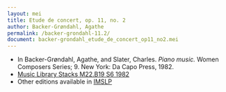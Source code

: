 ```yaml
---
layout: mei
title: Etude de concert, op. 11, no. 2
author: Backer-Grøndahl, Agathe
permalink: /backer-grondahl-11.2/
document: backer-grondahl_etude_de_concert_op11_no2.mei
---
```


- In Backer-Grøndahl, Agathe, and Slater, Charles. *Piano music.* Women Composers Series; 9. New York: Da Capo Press, 1982.
- <a href="https://tufts-primo.hosted.exlibrisgroup.com/permalink/f/14dinuo/01TUN_ALMA2185674780003851" target="_blank">Music Library Stacks M22.B19 S6 1982</a>
- Other editions available in <a href="https://imslp.org/wiki/6_Etudes_de_concert%2C_Op.11_(Backer-Gr%C3%B8ndahl%2C_Agathe)" target="_blank">IMSLP</a>

